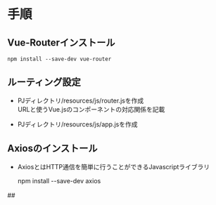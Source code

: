 # 手順

## Vue-Routerインストール

    npm install --save-dev vue-router

## ルーティング設定
- PJディレクトリ/resources/js/router.jsを作成<br>
URLと使うVue.jsのコンポーネントの対応関係を記載

- PJディレクトリ/resources/js/app.jsを作成<br>

## Axiosのインストール
- AxiosとはHTTP通信を簡単に行うことができるJavascriptライブラリ

    npm install --save-dev axios

##　